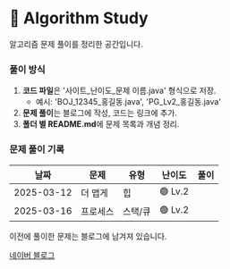# 📌 Algorithm Study

알고리즘 문제 풀이를 정리한 공간입니다.



### 풀이 방식
1. **코드 파일**은 '사이트_난이도_문제 이름.java' 형식으로 저장.
    - 예시: 'BOJ_12345_홍길동.java', 'PG_Lv2_홍길동.java'
2. **문제 풀이**는 블로그에 작성, 코드는 링크에 추가.
3. **폴더 별 README.md**에 문제 목록과 개념 정리.

### 문제 풀이 기록

| 날짜 | 문제   | 유형   | 난이도       | 풀이 |
|------|------|------|-----------|----|
| 2025-03-12 | 더 맵게 | 힙    | 🟢 Lv.2 |    |
 |2025-03-16|프로세스| 스택/큐 |🟢 Lv.2|    |
 
이전에 풀이한 문제는 블로그에 남겨져 있습니다.

[네이버 블로그](https://blog.naver.com/gamakk2/223793678530)
